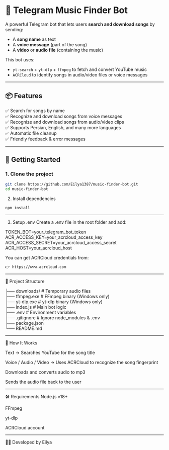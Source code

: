 # 🎵 Telegram Music Finder Bot

A powerful Telegram bot that lets users **search and download songs** by sending:
- A **song name** as text
- A **voice message** (part of the song)
- A **video** or **audio file** (containing the music)

This bot uses:
- `yt-search` + `yt-dlp` + `ffmpeg` to fetch and convert YouTube music
- `ACRCloud` to identify songs in audio/video files or voice messages

---

## 📦 Features

✅ Search for songs by name  
✅ Recognize and download songs from voice messages  
✅ Recognize and download songs from audio/video clips  
✅ Supports Persian, English, and many more languages  
✅ Automatic file cleanup  
✅ Friendly feedback & error messages

---

## 🚀 Getting Started

### 1. Clone the project

```bash
git clone https://github.com/Eilya1387/music-finder-bot.git
cd music-finder-bot
```
2. Install dependencies
```bash
npm install
```
---

3. Setup .env
Create a .env file in the root folder and add:

TOKEN_BOT=your_telegram_bot_token
ACR_ACCESS_KEY=your_acrcloud_access_key
ACR_ACCESS_SECRET=your_acrcloud_access_secret
ACR_HOST=your_acrcloud_host

You can get ACRCloud credentials from:
```bash
👉 https://www.acrcloud.com
```
---

📁 Project Structure

├── downloads/         # Temporary audio files <br/>
├── ffmpeg.exe         # FFmpeg binary (Windows only) <br/>
├── yt-dlp.exe         # yt-dlp binary (Windows only) <br/>
├── index.js           # Main bot logic <br/>
├── .env               # Environment variables  <br/>
├── .gitignore         # Ignore node_modules & .env <br/>
├── package.json <br/>
└── README.md <br/>

---

🧠 How It Works

Text → Searches YouTube for the song title

Voice / Audio / Video → Uses ACRCloud to recognize the song fingerprint

Downloads and converts audio to mp3

Sends the audio file back to the user

---

🛠 Requirements
Node.js v18+

FFmpeg

yt-dlp

ACRCloud account

---
👨‍💻 Developed by Eilya


